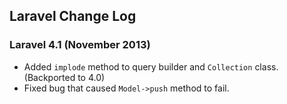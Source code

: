 ## Laravel Change Log

### Laravel 4.1 (November 2013)

- Added `implode` method to query builder and `Collection` class. (Backported to 4.0)
- Fixed bug that caused `Model->push` method to fail.